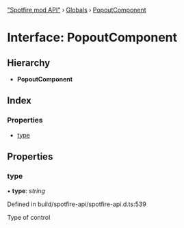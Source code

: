 ["Spotfire mod API"](../README.md) › [Globals](../globals.md) › [PopoutComponent](popoutcomponent.md)

# Interface: PopoutComponent

## Hierarchy

* **PopoutComponent**

## Index

### Properties

* [type](popoutcomponent.md#type)

## Properties

###  type

• **type**: *string*

Defined in build/spotfire-api/spotfire-api.d.ts:539

Type of control
